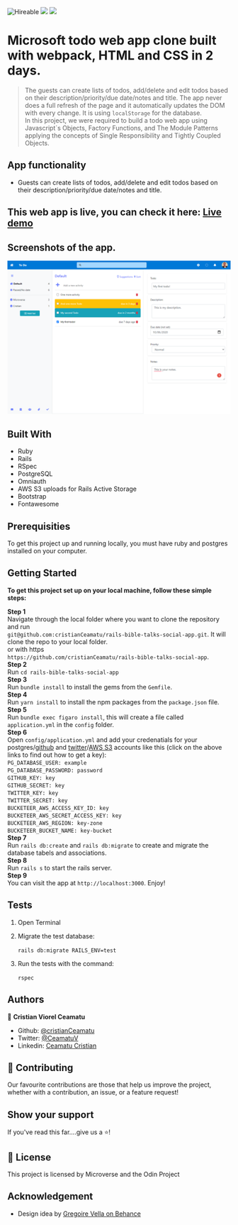 ![Hireable](https://img.shields.io/badge/Hireable-yes-success) ![](https://img.shields.io/badge/Mobile--responsive-yes-green) ![](https://img.shields.io/badge/-Microverse%20projects-blueviolet)

# Microsoft todo web app clone built with webpack, HTML and CSS in 2 days.

> The guests can create lists of todos, add/delete and edit todos based on their description/priority/due date/notes and title. The app never does a full refresh of the page and it automatically updates the DOM with every change. It is using `localStorage` for the database. <br>
> In this project, we were required to build a todo web app using Javascript`s Objects, Factory Functions, and The Module Patterns applying the concepts of Single Responsibility and Tightly Coupled Objects.

## App functionality

- Guests can create lists of todos, add/delete and edit todos based on their description/priority/due date/notes and title.

## This web app is live, you can check it here: [Live demo](https://rails-bible-talks.herokuapp.com/)

## Screenshots of the app.

![image](.github/app-screenshot.png)

## Built With

- Ruby
- Rails
- RSpec
- PostgreSQL
- Omniauth
- AWS S3 uploads for Rails Active Storage
- Bootstrap
- Fontawesome

## Prerequisities

To get this project up and running locally, you must have ruby and postgres installed on your computer.

## Getting Started

**To get this project set up on your local machine, follow these simple steps:**

**Step 1**<br>
Navigate through the local folder where you want to clone the repository and run<br>
`git@github.com:cristianCeamatu/rails-bible-talks-social-app.git`. It will clone the repo to your local folder.<br>
or with https<br>
`https://github.com/cristianCeamatu/rails-bible-talks-social-app`.<br>
**Step 2**<br>
Run `cd rails-bible-talks-social-app`<br>
**Step 3**<br>
Run `bundle install` to install the gems from the `Gemfile`.<br>
**Step 4**<br>
Run `yarn install` to install the npm packages from the `package.json` file.<br>
**Step 5**<br>
Run `bundle exec figaro install`, this will create a file called `application.yml` in the `config` folder.<br>
**Step 6**<br>
Open `config/application.yml` and add your credenatials for your postgres/[github](https://github.com/settings/applications) and [twitter](https://dev.twitter.com/apps)/[AWS S3](https://aws.amazon.com/console/) accounts like this (click on the above links to find out how to get a key):<br>
`PG_DATABASE_USER: example` <br>
`PG_DATABASE_PASSWORD: password`<br>
`GITHUB_KEY: key`<br>
`GITHUB_SECRET: key`<br>
`TWITTER_KEY: key`<br>
`TWITTER_SECRET: key`<br>
`BUCKETEER_AWS_ACCESS_KEY_ID: key`<br>
`BUCKETEER_AWS_SECRET_ACCESS_KEY: key`<br>
`BUCKETEER_AWS_REGION: key-zone`<br>
`BUCKETEER_BUCKET_NAME: key-bucket`<br>
**Step 7**<br>
Run `rails db:create` and `rails db:migrate` to create and migrate the database tabels and associations.<br>
**Step 8**<br>
Run `rails s` to start the rails server.<br>
**Step 9**<br>
You can visit the app at `http://localhost:3000`. Enjoy!<br>

## Tests

1. Open Terminal

2. Migrate the test database:

   `rails db:migrate RAILS_ENV=test`

3. Run the tests with the command:

   `rspec`

## Authors

👤 **Cristian Viorel Ceamatu**

- Github: [@cristianCeamatu](https://github.com/cristianCeamatu)
- Twitter: [@CeamatuV](https://twitter.com/CeamatuV)
- Linkedin: [Ceamatu Cristian](https://www.linkedin.com/in/ceamatu-cristian/)

## 🤝 Contributing

Our favourite contributions are those that help us improve the project, whether with a contribution, an issue, or a feature request!

## Show your support

If you've read this far....give us a ⭐️!

## 📝 License

This project is licensed by Microverse and the Odin Project

## Acknowledgement

- Design idea by [Gregoire Vella on Behance](https://www.behance.net/gregoirevella)
